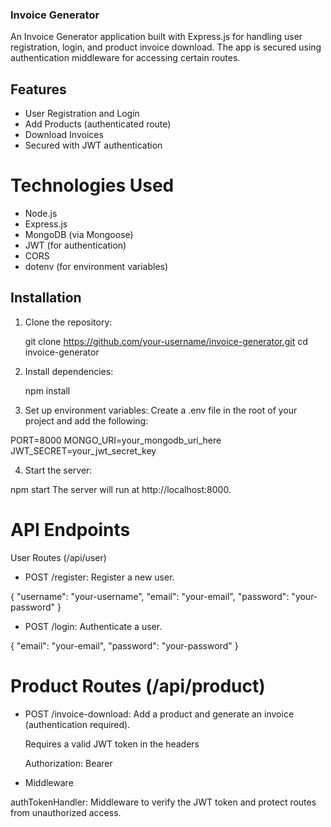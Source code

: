 ### Invoice Generator

An Invoice Generator application built with Express.js for handling user registration, login, and product invoice download. The app is secured using authentication middleware for accessing certain routes.

## Features

- User Registration and Login
- Add Products (authenticated route)
- Download Invoices
- Secured with JWT authentication

# Technologies Used

- Node.js
- Express.js
- MongoDB (via Mongoose)
- JWT (for authentication)
- CORS
- dotenv (for environment variables)

## Installation

1. Clone the repository:

   git clone https://github.com/your-username/invoice-generator.git
   cd invoice-generator

2. Install dependencies:

   npm install

3. Set up environment variables: Create a .env file in the root of your project and add the following:

PORT=8000
MONGO_URI=your_mongodb_uri_here
JWT_SECRET=your_jwt_secret_key

4. Start the server:

npm start
The server will run at http://localhost:8000.

# API Endpoints

User Routes (/api/user)

- POST /register: Register a new user.

{
"username": "your-username",
"email": "your-email",
"password": "your-password"
}

- POST /login: Authenticate a user.

{
"email": "your-email",
"password": "your-password"
}

# Product Routes (/api/product)

- POST /invoice-download: Add a product and generate an invoice (authentication required).

  Requires a valid JWT token in the headers

  Authorization: Bearer <your-jwt-token>

- Middleware

authTokenHandler: Middleware to verify the JWT token and protect routes from unauthorized access.
